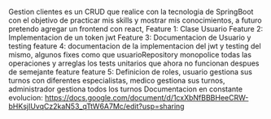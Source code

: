 Gestion clientes es un CRUD que realice con la tecnologia de SpringBoot con el objetivo de practicar mis skills y mostrar mis conocimientos, a futuro pretendo agregar un frontend con react,
Feature 1: Clase Usuario
Feature 2: Implementacion de un token jwt
Feature 3: Documentacion de Usuario y testing
feature 4: documentacion de la implementacion del jwt y testing del mismo, algunos fixes como que usuarioRepository monopolice todas las operaciones y arreglas los tests unitarios que ahora no funcionan despues de semejante feature
feature 5: Definicion de roles, usuario gestiona sus turnos con diferentes especialistas, medico gestiona sus turnos, administrador gestiona todos los turnos
Documentacion en constante evolucion: https://docs.google.com/document/d/1cxXbNfBBBHeeCRW-bHKsjIUvqCz2kaN53_qTtW6A7Mc/edit?usp=sharing
